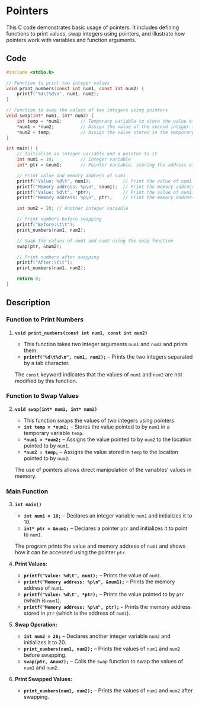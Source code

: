 # Pointers
This C code demonstrates basic usage of pointers. It includes defining functions to print values, swap integers using pointers, and illustrate how pointers work with variables and function arguments.

## Code
```c
#include <stdio.h>

// Function to print two integer values
void print_numbers(const int num1, const int num2) {
    printf("%d\t%d\n", num1, num2);
}

// Function to swap the values of two integers using pointers
void swap(int* num1, int* num2) {
    int temp = *num1;       // Temporary variable to store the value of the first integer
    *num1 = *num2;          // Assign the value of the second integer to the first integer
    *num2 = temp;           // Assign the value stored in the temporary variable to the second integer
}

int main() {
    // Initialize an integer variable and a pointer to it
    int num1 = 10;          // Integer variable
    int* ptr = &num1;       // Pointer variable, storing the address of num1

    // Print value and memory address of num1
    printf("Value: %d\t", num1);            // Print the value of num1
    printf("Memory address: %p\n", &num1);  // Print the memory address of num1
    printf("Value: %d\t", *ptr);            // Print the value of num1 using the pointer
    printf("Memory address: %p\n", ptr);    // Print the memory address using the pointer

    int num2 = 20; // Another integer variable

    // Print numbers before swapping
    printf("Before:\t\t");
    print_numbers(num1, num2);

    // Swap the values of num1 and num2 using the swap function
    swap(ptr, &num2);

    // Print numbers after swapping
    printf("After:\t\t");
    print_numbers(num1, num2);

    return 0;
}
```

## Description
### Function to Print Numbers
1. **`void print_numbers(const int num1, const int num2)`**
   - This function takes two integer arguments `num1` and `num2` and prints them.
   - **`printf("%d\t%d\n", num1, num2);`** – Prints the two integers separated by a tab character.

   The `const` keyword indicates that the values of `num1` and `num2` are not modified by this function.

### Function to Swap Values
2. **`void swap(int* num1, int* num2)`**
   - This function swaps the values of two integers using pointers.
   - **`int temp = *num1;`** – Stores the value pointed to by `num1` in a temporary variable `temp`.
   - **`*num1 = *num2;`** – Assigns the value pointed to by `num2` to the location pointed to by `num1`.
   - **`*num2 = temp;`** – Assigns the value stored in `temp` to the location pointed to by `num2`.

   The use of pointers allows direct manipulation of the variables’ values in memory.

### Main Function
3. **`int main()`**
   - **`int num1 = 10;`** – Declares an integer variable `num1` and initializes it to 10.
   - **`int* ptr = &num1;`** – Declares a pointer `ptr` and initializes it to point to `num1`.

   The program prints the value and memory address of `num1` and shows how it can be accessed using the pointer `ptr`.

4. **Print Values:**
   - **`printf("Value: %d\t", num1);`** – Prints the value of `num1`.
   - **`printf("Memory address: %p\n", &num1);`** – Prints the memory address of `num1`.
   - **`printf("Value: %d\t", *ptr);`** – Prints the value pointed to by `ptr` (which is `num1`).
   - **`printf("Memory address: %p\n", ptr);`** – Prints the memory address stored in `ptr` (which is the address of `num1`).

5. **Swap Operation:**
   - **`int num2 = 20;`** – Declares another integer variable `num2` and initializes it to 20.
   - **`print_numbers(num1, num2);`** – Prints the values of `num1` and `num2` before swapping.
   - **`swap(ptr, &num2);`** – Calls the `swap` function to swap the values of `num1` and `num2`.

6. **Print Swapped Values:**
   - **`print_numbers(num1, num2);`** – Prints the values of `num1` and `num2` after swapping.
